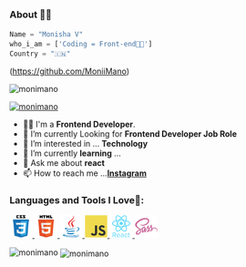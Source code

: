 
### About 💁‍♀️
```python
Name = "Monisha V"
who_i_am = ['Coding = Front-end👩‍💻']
Country = "🇮🇳"
```
(https://github.com/MoniiMano)

<p align="left"> <img src="https://komarev.com/ghpvc/?username=monimano&label=Profile%20views&color=0e75b6&style=flat" alt="monimano" /> </p>

<p align="left"> <a href="https://github.com/ryo-ma/github-profile-trophy"><img src="https://github-profile-trophy.vercel.app/?username=monimano" alt="monimano" /></a> </p>



- 👩‍💻 I'm a **Frontend Developer**.
- 🔭 I’m currently Looking for **Frontend Developer Job Role**
- 👀 I’m interested in ... **Technology**
- 🌱 I’m currently **learning** ...
- 💬 Ask me about **react**
- 📫 How to reach me ...**[Instagram](https://www.instagram.com/monii_mano/)**



<!---
MoniiMano/MoniiMano is a ✨ special ✨ repository because its `README.md` (this file) appears on your GitHub profile.
You can click the Preview link to take a look at your changes.
--->


<h3 align="left">Languages and Tools I Love💜:</h3>
<p align="left"> <a href="https://www.w3schools.com/css/" target="_blank" rel="noreferrer"> <img src="https://raw.githubusercontent.com/devicons/devicon/master/icons/css3/css3-original-wordmark.svg" alt="css3" width="40" height="40"/> </a> <a href="https://www.w3.org/html/" target="_blank" rel="noreferrer"> <img src="https://raw.githubusercontent.com/devicons/devicon/master/icons/html5/html5-original-wordmark.svg" alt="html5" width="40" height="40"/> </a> <a href="https://www.java.com" target="_blank" rel="noreferrer"> <img src="https://raw.githubusercontent.com/devicons/devicon/master/icons/java/java-original.svg" alt="java" width="40" height="40"/> </a> <a href="https://developer.mozilla.org/en-US/docs/Web/JavaScript" target="_blank" rel="noreferrer"> <img src="https://raw.githubusercontent.com/devicons/devicon/master/icons/javascript/javascript-original.svg" alt="javascript" width="40" height="40"/> </a> <a href="https://reactjs.org/" target="_blank" rel="noreferrer"> <img src="https://raw.githubusercontent.com/devicons/devicon/master/icons/react/react-original-wordmark.svg" alt="react" width="40" height="40"/> </a> <a href="https://sass-lang.com" target="_blank" rel="noreferrer"> <img src="https://raw.githubusercontent.com/devicons/devicon/master/icons/sass/sass-original.svg" alt="sass" width="40" height="40"/> </a> </p>

<p><img align="left" src="https://github-readme-stats.vercel.app/api/top-langs?username=monimano&show_icons=true&locale=en&layout=compact" alt="monimano" /></p>

<p>&nbsp;<img align="center" src="https://github-readme-stats.vercel.app/api?username=monimano&show_icons=true&locale=en" alt="monimano" /></p>






    










